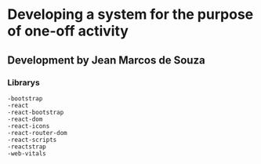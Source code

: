 # Developing a system for the purpose of one-off activity 


## Development by Jean Marcos de Souza


### Librarys
    -bootstrap
    -react
    -react-bootstrap
    -react-dom
    -react-icons
    -react-router-dom
    -react-scripts
    -reactstrap
    -web-vitals
